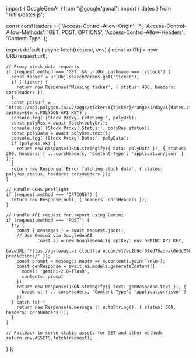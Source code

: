 import { GoogleGenAI } from "@google/genai";
import { dates } from './utils/dates.js';

const corsHeaders = {
  'Access-Control-Allow-Origin': '*',
  'Access-Control-Allow-Methods': 'GET, POST, OPTIONS',
  'Access-Control-Allow-Headers': 'Content-Type'
};



export default {
  async fetch(request, env) {
    const urlObj = new URL(request.url);

    // Proxy stock data requests
    if (request.method === 'GET' && urlObj.pathname === '/stock') {
      const ticker = urlObj.searchParams.get('ticker');
      if (!ticker) {
        return new Response('Missing ticker', { status: 400, headers: corsHeaders });
      }
      const polyUrl = `https://api.polygon.io/v2/aggs/ticker/${ticker}/range/1/day/${dates.startDate}/${dates.endDate}?apiKey=${env.POLYGON_API_KEY}`;
      console.log('[Stock Proxy] Fetching:', polyUrl);
      const polyRes = await fetch(polyUrl);
      console.log('[Stock Proxy] Status:', polyRes.status);
      const polyData = await polyRes.text();
      console.log('[Stock Proxy] Data:', polyData);
      if (polyRes.ok) {
        return new Response(JSON.stringify({ data: polyData }), { status: 200, headers: { ...corsHeaders, 'Content-Type': 'application/json' } });
      }
      return new Response('Error fetching stock data', { status: polyRes.status, headers: corsHeaders });
    }

    // Handle CORS preflight
    if (request.method === 'OPTIONS') {
      return new Response(null, { headers: corsHeaders });
    }

    // Handle API request for report using Gemini
    if (request.method === 'POST') {
      try {
        const { messages } = await request.json();
        // Use Gemini via GoogleGenAI
				const ai = new GoogleGenAI({ apiKey: env.GEMINI_API_KEY,
					baseURL:'https://gateway.ai.cloudflare.com/v1/ec1b9cf09ed7badbac0edd098d9ec7bc/stock-predictions/' });
        const prompt = messages.map(m => m.content).join('\n\n');
        const genResponse = await ai.models.generateContent({
          model: 'gemini-2.0-flash',
          contents: prompt
        });
        return new Response(JSON.stringify({ text: genResponse.text }), {
          headers: { ...corsHeaders, 'Content-Type': 'application/json' }
        });
      } catch (e) {
        return new Response(e.message || e.toString(), { status: 500, headers: corsHeaders });
      }
    }

    // Fallback to serve static assets for GET and other methods
    return env.ASSETS.fetch(request);
  }
};
